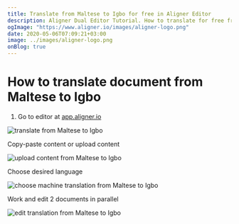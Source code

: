 ```yaml
---
title: Translate from Maltese to Igbo for free in Aligner Editor
description: Aligner Dual Editor Tutorial. How to translate for free from Maltese to Igbo. Aligner is multilingual document management platform. 
ogImage: "https://www.aligner.io/images/aligner-logo.png"
date: 2020-05-06T07:09:21+03:00
image: ../images/aligner-logo.png
onBlog: true
---
```


# How to translate document from Maltese to Igbo

1. Go to editor at [app.aligner.io](https://app.aligner.io "Aligner App web page")

![translate from Maltese to Igbo](../aligner-blank-editor.png "translate from Maltese to Igbo")

Copy-paste content or upload content

![upload content from Maltese to Igbo](../aligner-uploaded-document.png "upload content from Maltese to Igbo")

Choose desired language

![choose machine translation from Maltese to Igbo](../aligner-language-dropdown.png "choose machine translation from Maltese to Igbo")

Work and edit 2 documents in parallel

![edit translation from Maltese to Igbo](../aligner-double-sitded-editor.png "edit translation from Maltese to Igbo")

